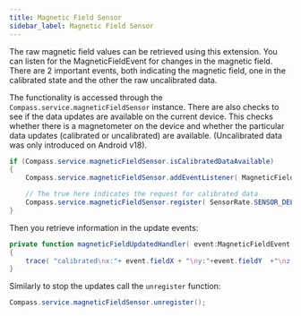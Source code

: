 ```yaml
---
title: Magnetic Field Sensor
sidebar_label: Magnetic Field Sensor
---
```



The raw magnetic field values can be retrieved using this extension. 
You can listen for the MagneticFieldEvent for changes in the magnetic field. 
There are 2 important events, both indicating the magnetic field, one in the 
calibrated state and the other the raw uncalibrated data.

The functionality is accessed through the `Compass.service.magneticFieldSensor` instance. 
There are also checks to see if the data updates are available on the current device. 
This checks whether there is a magnetometer on the device and whether the particular 
data updates (calibrated or uncalibrated) are available. (Uncalibrated data was only 
introduced on Android v18).


```actionscript
if (Compass.service.magneticFieldSensor.isCalibratedDataAvailable)
{
	Compass.service.magneticFieldSensor.addEventListener( MagneticFieldEvent.MAGNETIC_FIELD_UPDATED, magneticFieldUpdatedHandler );

	// The true here indicates the request for calibrated data
	Compass.service.magneticFieldSensor.register( SensorRate.SENSOR_DELAY_NORMAL, true );
}
```

Then you retrieve information in the update events:

```actionscript
private function magneticFieldUpdatedHandler( event:MagneticFieldEvent ):void
{
	trace( "calibrated\nx:"+ event.fieldX + "\ny:"+event.fieldY  +"\nz:"+ event.fieldZ +"\na:"+ event.accuracy; );
}
```

Similarly to stop the updates call the `unregister` function:

```actionscript
Compass.service.magneticFieldSensor.unregister();
```
